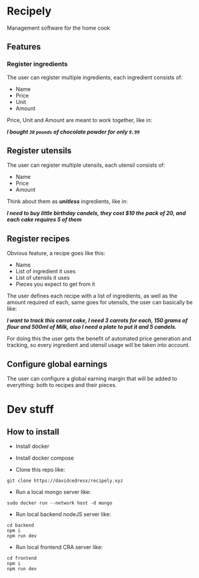 # Recipely

Management software for the home cook

## Features

### Register ingredients

The user can register multiple ingredients, each ingredient consists of:

- Name
- Price
- Unit
- Amount

Price, Unit and Amount are meant to work together, like in:

**_I bought `30` `pounds` of chocolate powder for only `9.99`_**

## Register utensils

The user can register multiple utensils, each utensil consists of:

- Name
- Price
- Amount

Think about them as **_unitless_** ingredients, like in:

**_I need to buy little birthday candels, they cost $10 the pack of 20, and each cake requires 5 of them_**

## Register recipes

Obvious feature, a recipe goes like this:

- Name
- List of ingredient it uses
- List of utensils it uses
- Pieces you expect to get from it

The user defines each recipe with a list of ingredients, as well as the amount required of each,
same goes for utensils, the user can basically be like:

**_I want to track this carrot cake, I need 3 carrots for each, 150 grams of flour and 500ml of Milk, also I need a plate to put it and 5 candels._**

For doing this the user gets the benefit of automated price generation and tracking, so every ingredient and utensil usage will be taken into account.

## Configure global earnings

The user can configure a global earning margin that will be added to everything: both to recipes and their pieces.

# Dev stuff

## How to install

- Install docker

- Install docker compose

- Clone this repo like:

```
git clone https://davidcedresx/recipely.xyz
```

- Run a local mongo server like:

```
sudo docker run --network host -d mongo
```

- Run local backend nodeJS server like:

```
cd backend
npm i
npm run dev
```

- Run local frontend CRA server like:

```
cd frontend
npm i
npm run dev
```
